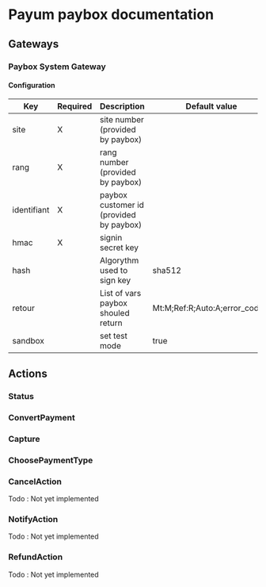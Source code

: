 # Payum paybox documentation 

## Gateways

### Paybox System Gateway

#### Configuration

Key | Required | Description | Default value
------------ | ------------- | ------------- | -------------
site | X | site number (provided by paybox) |
rang | X | rang number (provided by paybox) |
identifiant | X | paybox customer id (provided by paybox) |
hmac | X | signin secret key |
hash | | Algorythm used to sign key | sha512
retour | | List of vars paybox shouled return | Mt:M;Ref:R;Auto:A;error_code:E
sandbox | | set test mode | true

## Actions

### Status

### ConvertPayment

### Capture

### ChoosePaymentType

### CancelAction

Todo : Not yet implemented

### NotifyAction

Todo : Not yet implemented

### RefundAction

Todo : Not yet implemented
